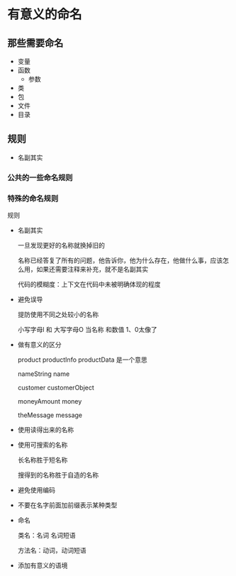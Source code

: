 # 有意义的命名

## 那些需要命名
- 变量
- 函数
  - 参数
- 类
- 包
- 文件
- 目录

## 规则
- 名副其实

### 公共的一些命名规则
### 特殊的命名规则


























规则

- 名副其实

  一旦发现更好的名称就换掉旧的

  名称已经答复了所有的问题，他告诉你，他为什么存在，他做什么事，应该怎么用，如果还需要注释来补充，就不是名副其实

  代码的模糊度：上下文在代码中未被明确体现的程度

- 避免误导

  提防使用不同之处较小的名称

  小写字母l 和 大写字母O 当名称   和数值 1、0太像了

- 做有意义的区分

  product  productInfo  productData  是一个意思

  nameString  name

  customer  customerObject

  moneyAmount   money

  theMessage  message

- 使用读得出来的名称

- 使用可搜索的名称

  长名称胜于短名称

  搜得到的名称胜于自造的名称

- 避免使用编码

- 不要在名字前面加前缀表示某种类型

- 命名

  类名：名词 名词短语
  
  方法名：动词，动词短语
  
- 添加有意义的语境
  

  
  